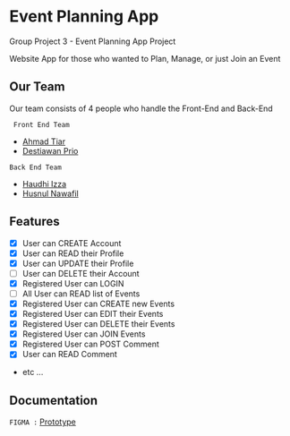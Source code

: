 
# Event Planning App

Group Project 3 - Event Planning App Project

Website App for those who wanted to Plan, Manage, or just Join an Event

## Our Team

Our team consists of 4 people who handle the Front-End and Back-End

` Front End Team`
- [Ahmad Tiar](https://github.com/ATiarK)
- [Destiawan Prio](https://github.com/destiawanD)

`Back End Team`
- [Haudhi Izza](https://github.com/Haudhi)
- [Husnul Nawafil](https://github.com/husnulnawafil)

## Features

- [x]  User can CREATE Account
- [x]  User can READ their Profile
- [x]  User can UPDATE their Profile
- [ ]  User can DELETE their Account
- [x]  Registered User can LOGIN
- [ ]  All User can READ list of Events
- [x]  Registered User can CREATE new Events
- [x]  Registered User can EDIT their Events
- [x]  Registered User can DELETE their Events
- [x]  Registered User can JOIN Events
- [x]  Registered User can POST Comment
- [x]  User can READ Comment
- etc ...

## Documentation

`FIGMA :`
[Prototype](https://www.figma.com/file/J2oMgwahSybNzycJvlgAA4/Event-Planning-APP)
